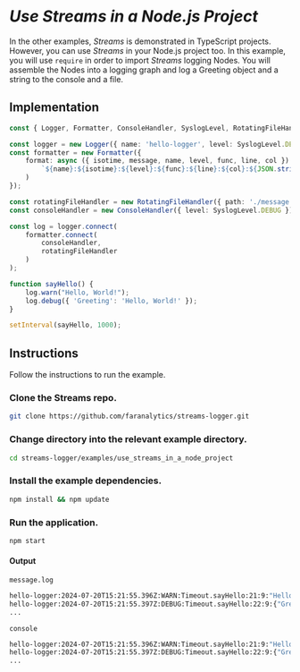 # *Use Streams in a Node.js Project*

In the other examples, *Streams* is demonstrated in TypeScript projects.  However, you can use *Streams* in your Node.js project too. In this example, you will use `require` in order to import *Streams* logging Nodes.  You will assemble the Nodes into a logging graph and log a Greeting object and a string to the console and a file.

## Implementation

```ts
const { Logger, Formatter, ConsoleHandler, SyslogLevel, RotatingFileHandler } = require('streams-logger');

const logger = new Logger({ name: 'hello-logger', level: SyslogLevel.DEBUG });
const formatter = new Formatter({
    format: async ({ isotime, message, name, level, func, line, col }) => (
        `${name}:${isotime}:${level}:${func}:${line}:${col}:${JSON.stringify(message)}\n`
    )
});

const rotatingFileHandler = new RotatingFileHandler({ path: './message.log', rotationLimit: 0, level: SyslogLevel.DEBUG });
const consoleHandler = new ConsoleHandler({ level: SyslogLevel.DEBUG });

const log = logger.connect(
    formatter.connect(
        consoleHandler,
        rotatingFileHandler
    )
);

function sayHello() {
    log.warn("Hello, World!");
    log.debug({ 'Greeting': 'Hello, World!' });
}

setInterval(sayHello, 1000);
```

## Instructions

Follow the instructions to run the example.

### Clone the Streams repo.
```bash
git clone https://github.com/faranalytics/streams-logger.git
```
### Change directory into the relevant example directory.
```bash
cd streams-logger/examples/use_streams_in_a_node_project
```
### Install the example dependencies.
```bash
npm install && npm update
```
### Run the application.
```bash
npm start
```
#### Output
`message.log`
```bash
hello-logger:2024-07-20T15:21:55.396Z:WARN:Timeout.sayHello:21:9:"Hello, World!"
hello-logger:2024-07-20T15:21:55.397Z:DEBUG:Timeout.sayHello:22:9:{"Greeting":"Hello, World!"}
...
```
`console`
```bash
hello-logger:2024-07-20T15:21:55.396Z:WARN:Timeout.sayHello:21:9:"Hello, World!"
hello-logger:2024-07-20T15:21:55.397Z:DEBUG:Timeout.sayHello:22:9:{"Greeting":"Hello, World!"}
...
```